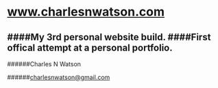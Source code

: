 # www.charlesnwatson.com

####My 3rd personal website build.
####First offical attempt at a personal portfolio.
-

######Charles N Watson

######charlesnwatson@gmail.com
